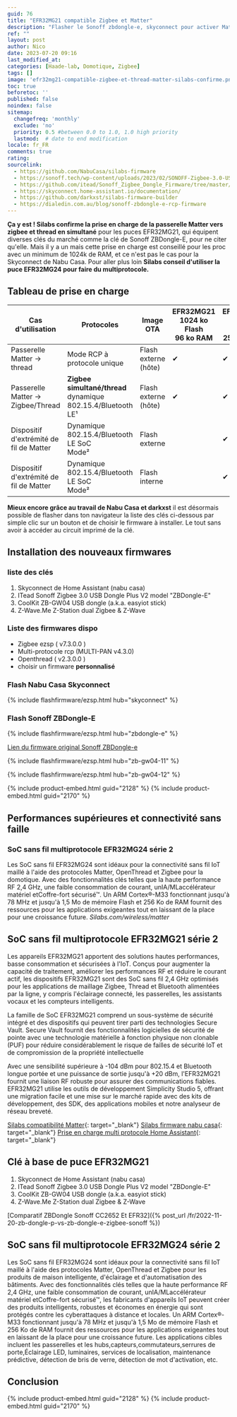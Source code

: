 ```yaml
---
guid: 76
title: "EFR32MG21 compatible Zigbee et Matter"
description: "Flasher le Sonoff zbdongle-e, skyconnect pour activer Matter thread et zigbee en même temps basé sur la puce Silabs EFR32MG21 est désormais faisable. En parcourant cet article tu découvriras la manip ultra simple à réaliser en cliquant simplement sur un bouton pour activer le multi-protocole et l'utiliser dans home assistant."
ref: ""
layout: post
author: Nico
date: 2023-07-20 09:16
last_modified_at: 
categories: [Haade-lab, Domotique, Zigbee]
tags: []
image: 'efr32mg21-compatible-zigbee-et-thread-matter-silabs-confirme.png'
toc: true
beforetoc: ''
published: false
noindex: false
sitemap:
  changefreq: 'monthly'
  exclude: 'no'
  priority: 0.5 #between 0.0 to 1.0, 1.0 high priority
  lastmod:  # date to end modification
locale: fr_FR
comments: true
rating:  
sourcelink:
  - https://github.com/NabuCasa/silabs-firmware
  - https://sonoff.tech/wp-content/uploads/2023/02/SONOFF-Zigbee-3.0-USB-dongle-plus-firmware-flashing.pdf
  - https://github.com/itead/Sonoff_Zigbee_Dongle_Firmware/tree/master/Dongle-E/NCP
  - https://skyconnect.home-assistant.io/documentation/
  - https://github.com/darkxst/silabs-firmware-builder
  - https://dialedin.com.au/blog/sonoff-zbdongle-e-rcp-firmware
---
```


**Ça y est ! Silabs confirme la prise en charge de la passerelle Matter vers zigbee et thread en simultané** pour les puces EFR32MG21, qui équipent diverses clés du marché comme la clé de Sonoff ZBDongle-E, pour ne citer qu'elle. Mais il y a un mais cette prise en charge est conseillé pour les proc avec un minimum de 1024k de RAM, et ce n'est pas le cas pour la Skyconnect de Nabu Casa. Pour aller plus loin **Silabs conseil d'utiliser la puce EFR32MG24 pour faire du multiprotocole.**

## Tableau de prise en charge

|Cas d'utilisation|Protocoles|Image OTA|EFR32MG21<br>1024 ko Flash<br>96 ko RAM|EFR32MG24<br>1536 ko Flash<br>256 ko RAM|
|-----------------|----------|---------|---------------------------------------|----------------------------------------|
|Passerelle Matter -> thread|Mode RCP à protocole unique|Flash externe (hôte)|✔|✔|
|Passerelle Matter -> Zigbee/Thread|**Zigbee simultané/thread**<br>dynamique 802.15.4/Bluetooth LE¹|Flash externe (hôte)|✔|✔|
|Dispositif d'extrémité de fil de Matter|Dynamique 802.15.4/Bluetooth LE SoC<br>Mode²|Flash externe||✔|
|Dispositif d'extrémité de fil de Matter|Dynamique 802.15.4/Bluetooth LE SoC<br>Mode²|Flash interne||✔|

**Mieux encore grâce au travail de Nabu Casa et darkxst** il est désormais possible de flasher dans ton navigateur la liste des clés ci-dessous par simple clic sur un bouton et de choisir le firmware à installer. Le tout sans avoir à accéder au circuit imprimé de la clé.

## Installation des nouveaux firmwares

### liste des clés

1. Skyconnect de Home Assistant (nabu casa)
2. ITead Sonoff Zigbee 3.0 USB Dongle Plus V2 model "ZBDongle-E"
3. CoolKit ZB-GW04 USB dongle (a.k.a. easyiot stick)
4. Z-Wave.Me Z-Station dual Zigbee & Z-Wave

### Liste des firmwares dispo

- Zigbee ezsp ( v7.3.0.0 )
- Multi-protocole rcp (MULTI-PAN v4.3.0) 
- Openthread ( v2.3.0.0 )
- choisir un firmware **personnalisé**

### Flash Nabu Casa Skyconnect

{% include flashfirmware/ezsp.html hub="skyconnect" %}

### Flash Sonoff ZBDongle-E

{% include flashfirmware/ezsp.html hub="zbdongle-e" %}

[Lien du firmware original Sonoff ZBDongle-e](https://github.com/itead/Sonoff_Zigbee_Dongle_Firmware/raw/master/Dongle-E/NCP/ncp-uart-sw_EZNet6.10.3_V1.0.1.gbl)

{% include flashfirmware/ezsp.html hub="zb-gw04-11" %}



{% include flashfirmware/ezsp.html hub="zb-gw04-12" %}







{% include product-embed.html guid="2128" %}
{% include product-embed.html guid="2170" %}

## Performances supérieures et connectivité sans faille

### SoC sans fil multiprotocole EFR32MG24 série 2
Les SoC sans fil EFR32MG24 sont idéaux pour la connectivité sans fil IoT maillé à l'aide des protocoles Matter, OpenThread et Zigbee pour la domotique. Avec des fonctionnalités clés telles que la haute performance RF 2,4 GHz, une faible consommation de courant, unIA/MLaccélérateur matériel etCoffre-fort sécurisé™. Un ARM Cortex®-M33 fonctionnant jusqu'à 78 MHz et jusqu'à 1,5 Mo de mémoire Flash et 256 Ko de RAM fournit des ressources pour les applications exigeantes tout en laissant de la place pour une croissance future.
<cite>Silabs.com/wireless/matter</cite>

## SoC sans fil multiprotocole EFR32MG21 série 2
Les appareils EFR32MG21 apportent des solutions hautes performances, basse consommation et sécurisées à l'IoT. Conçus pour augmenter la capacité de traitement, améliorer les performances RF et réduire le courant actif, les dispositifs EFR32MG21 sont des SoC sans fil 2,4 GHz optimisés pour les applications de maillage Zigbee, Thread et Bluetooth alimentées par la ligne, y compris l'éclairage connecté, les passerelles, les assistants vocaux et les compteurs intelligents.

La famille de SoC EFR32MG21 comprend un sous-système de sécurité intégré et des dispositifs qui peuvent tirer parti des technologies Secure Vault. Secure Vault fournit des fonctionnalités logicielles de sécurité de pointe avec une technologie matérielle à fonction physique non clonable (PUF) pour réduire considérablement le risque de failles de sécurité IoT et de compromission de la propriété intellectuelle

Avec une sensibilité supérieure à -104 dBm pour 802.15.4 et Bluetooth longue portée et une puissance de sortie jusqu'à +20 dBm, l'EFR32MG21 fournit une liaison RF robuste pour assurer des communications fiables. EFR32MG21 utilise les outils de développement Simplicity Studio 5, offrant une migration facile et une mise sur le marché rapide avec des kits de développement, des SDK, des applications mobiles et notre analyseur de réseau breveté.

[Silabs compatibilité Matter](https://www.silabs.com/wireless/matter?tab=start#thread){: target="_blank"}
[Silabs firmware nabu casa](https://github.com/NabuCasa/silabs-firmware/tree/main){: target="_blank"}
[Prise en charge multi protocole Home Assistant](){: target="_blank"}



## Clé à base de puce EFR32MG21


1. Skyconnect de Home Assistant (nabu casa)
2. ITead Sonoff Zigbee 3.0 USB Dongle Plus V2 model "ZBDongle-E"
3. CoolKit ZB-GW04 USB dongle (a.k.a. easyiot stick)
4. Z-Wave.Me Z-Station dual Zigbee & Z-Wave


[Comparatif ZBDongle Sonoff CC2652 Et EFR32]({% post_url /fr/2022-11-20-zb-dongle-p-vs-zb-dongle-e-zigbee-sonoff %})


## SoC sans fil multiprotocole EFR32MG24 série 2
Les SoC sans fil EFR32MG24 sont idéaux pour la connectivité sans fil IoT maillé à l'aide des protocoles Matter, OpenThread et Zigbee pour les produits de maison intelligente, d'éclairage et d'automatisation des bâtiments. Avec des fonctionnalités clés telles que la haute performance RF 2,4 GHz, une faible consommation de courant, unIA/MLaccélérateur matériel etCoffre-fort sécurisé™, les fabricants d'appareils IoT peuvent créer des produits intelligents, robustes et économes en énergie qui sont protégés contre les cyberattaques à distance et locales. Un ARM Cortex®-M33 fonctionnant jusqu'à 78 MHz et jusqu'à 1,5 Mo de mémoire Flash et 256 Ko de RAM fournit des ressources pour les applications exigeantes tout en laissant de la place pour une croissance future. Les applications cibles incluent les passerelles et les hubs,capteurs,commutateurs,serrures de porte,Éclairage LED, luminaires, services de localisation, maintenance prédictive, détection de bris de verre, détection de mot d'activation, etc.

## Conclusion

{% include product-embed.html guid="2128" %}
{% include product-embed.html guid="2170" %}

